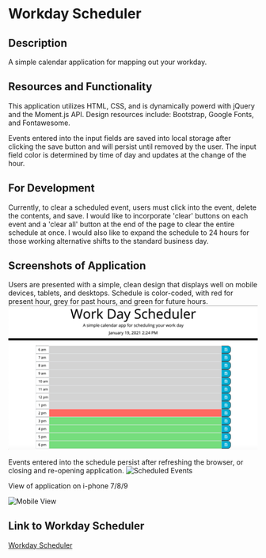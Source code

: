# Workday Scheduler

## Description

A simple calendar application for mapping out your workday.

## Resources and Functionality

This application utilizes HTML, CSS, and is dynamically powerd with jQuery and the Moment.js API. Design resources include: Bootstrap, Google Fonts, and Fontawesome.

Events entered into the input fields are saved into local storage after clicking the save button and will persist until removed by the user. The input field color is determined by time of day and updates at the change of the hour.

## For Development

Currently, to clear a scheduled event, users must click into the event, delete the contents, and save. I would like to incorporate 'clear' buttons on each event and a 'clear all' button at the end of the page to clear the entire schedule at once. I would also like to expand the schedule to 24 hours for those working alternative shifts to the standard business day.

## Screenshots of Application

Users are presented with a simple, clean design that displays well on mobile devices, tablets, and desktops. Schedule is color-coded, with red for present hour, grey for past hours, and green for future hours.
![First View of Schedule](./assets/images/firstview.png)

Events entered into the schedule persist after refreshing the browser, or closing and re-opening application.
![Scheduled Events](./assets/images/workday/png)

View of application on i-phone 7/8/9

![Mobile View](./assets/images/iphone7+8+9)

## Link to Workday Scheduler

[Workday Scheduler](https://jnel-221.github.io/what-a-day/)
